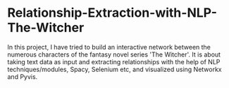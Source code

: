 # Relationship-Extraction-with-NLP-The-Witcher
In this project, I have tried to build an interactive network between the numerous characters of the fantasy novel series 'The Witcher'. It is about taking text data as input and extracting relationships with the help of NLP techniques/modules, Spacy, Selenium etc, and visualized using Networkx and Pyvis. 

